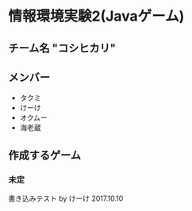 # 情報環境実験2(Javaゲーム)
## チーム名 "コシヒカリ"
## メンバー
- タクミ
- けーけ
- オクムー
- 海老蔵

## 作成するゲーム
### 未定
書き込みテスト by けーけ 2017.10.10
